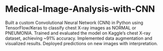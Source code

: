 # Medical-Image-Analysis-with-CNN
Built a custom Convolutional Neural Network (CNN) in Python using TensorFlow/Keras to classify chest X-ray images as NORMAL or PNEUMONIA. Trained and evaluated the model on Kaggle’s chest X-ray dataset, achieving ~91% accuracy. Implemented data augmentation and visualized results. Deployed predictions on new images with interpretation.
